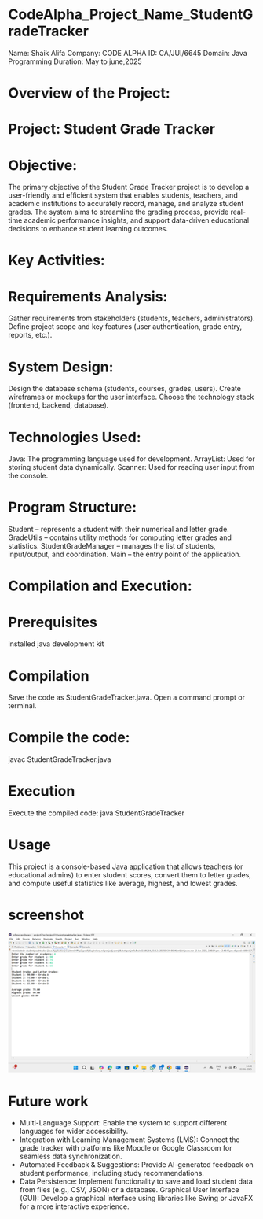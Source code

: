 
# CodeAlpha_Project_Name_StudentGradeTracker
Name: Shaik Alifa
Company: CODE ALPHA
ID: CA/JUI/6645
Domain: Java Programming
Duration: May to june,2025
# Overview of the Project:
# Project: Student Grade Tracker
# Objective:
The primary objective of the Student Grade Tracker project is to develop a user-friendly and efficient system that enables students, teachers, and academic institutions to accurately record, manage, and analyze student grades. The system aims to streamline the grading process, provide real-time academic performance insights, and support data-driven educational decisions to enhance student learning outcomes.
# Key Activities:
# Requirements Analysis:
Gather requirements from stakeholders (students, teachers, administrators).
Define project scope and key features (user authentication, grade entry, reports, etc.).
# System Design:
Design the database schema (students, courses, grades, users).
Create wireframes or mockups for the user interface.
Choose the technology stack (frontend, backend, database).
# Technologies Used:
Java: The programming language used for development.
ArrayList: Used for storing student data dynamically.
Scanner: Used for reading user input from the console.
# Program Structure:
Student – represents a student with their numerical and letter grade.
GradeUtils – contains utility methods for computing letter grades and statistics.
StudentGradeManager – manages the list of students, input/output, and coordination.
Main – the entry point of the application.
# Compilation and Execution:
# Prerequisites
installed java development kit
# Compilation
Save the code as StudentGradeTracker.java.
Open a command prompt or terminal.
# Compile the code:
javac StudentGradeTracker.java
# Execution
Execute the compiled code:
java StudentGradeTracker
# Usage
This project is a console-based Java application that allows teachers (or educational admins) to enter student scores, convert them to letter grades, and compute useful statistics like average, highest, and lowest grades.
# screenshot

![image alt](https://github.com/Alifa959/CodeAlpha_Project_Name/blob/c58133f9e3e75990ffd320056c1ffb29064242ef/Screenshot%202025-06-03%20144918.png)

# Future work
- Multi-Language Support: Enable the system to support different languages for wider accessibility.
- Integration with Learning Management Systems (LMS): Connect the grade tracker with platforms like Moodle or Google Classroom for seamless data synchronization.
- Automated Feedback & Suggestions: Provide AI-generated feedback on student performance, including study recommendations.
- Data Persistence: Implement functionality to save and load student data from files (e.g., CSV, JSON) or a database.
Graphical User Interface (GUI): Develop a graphical interface using libraries like Swing or JavaFX for a more interactive experience.
